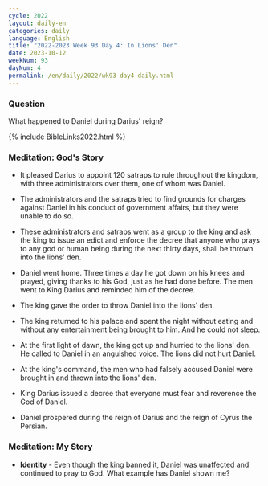 ```yaml
---
cycle: 2022
layout: daily-en
categories: daily
language: English
title: "2022-2023 Week 93 Day 4: In Lions' Den"
date: 2023-10-12
weekNum: 93
dayNum: 4
permalink: /en/daily/2022/wk93-day4-daily.html
---
```


### Question   
What happened to Daniel during Darius' reign?


{% include BibleLinks2022.html %}

### Meditation: God's Story   
+ It pleased Darius to appoint 120 satraps to rule throughout the kingdom, with three administrators over them, one of whom was Daniel. 

+ The administrators and the satraps tried to find grounds for charges against Daniel in his conduct of government affairs, but they were unable to do so. 

+ These administrators and satraps went as a group to the king and ask the king to issue an edict and enforce the decree that anyone who prays to any god or human being during the next thirty days, shall be thrown into the lions' den. 

+ Daniel went home. Three times a day he got down on his knees and prayed, giving thanks to his God, just as he had done before. The men went to King Darius and reminded him of the decree. 

+ The king gave the order to throw Daniel into the lions' den. 

+ The king returned to his palace and spent the night without eating and without any entertainment being brought to him. And he could not sleep. 

+ At the first light of dawn, the king got up and hurried to the lions' den. He called to Daniel in an anguished voice. The lions did not hurt Daniel. 

+ At the king's command, the men who had falsely accused Daniel were brought in and thrown into the lions' den. 

+ King Darius issued a decree that everyone must fear and reverence the God of Daniel. 

+ Daniel prospered during the reign of Darius and the reign of Cyrus the Persian. 

### Meditation: My Story   
+ **Identity** - Even though the king banned it, Daniel was unaffected and continued to pray to God. What example has Daniel shown me? 

